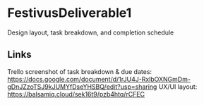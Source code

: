 # FestivusDeliverable1
Design layout, task breakdown, and completion schedule

## Links
Trello screenshot of task breakdown & due dates: https://docs.google.com/document/d/1rJU4J-RxlbOXNGmDm-gDnJZzoTSJ9kJUMYfDseYHSBQ/edit?usp=sharing
UX/UI layout: https://balsamiq.cloud/sek16t9/pzb4htq/rCFEC
